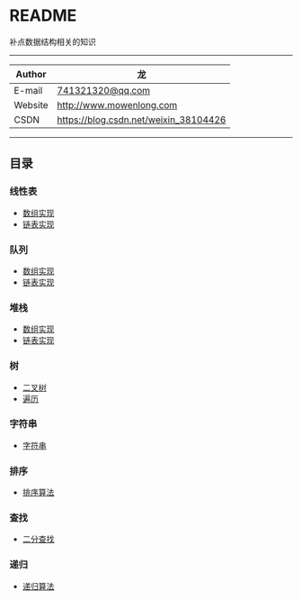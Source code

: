 README
===========================
补点数据结构相关的知识  

****
	
|Author|龙|
|---|---
|E-mail|741321320@qq.com
|Website|http://www.mowenlong.com
|CSDN|https://blog.csdn.net/weixin_38104426


****
## 目录
### 线性表
* [数组实现](/src/SeqList.java)
* [链表实现](/src/LinList.java)
### 队列
* [数组实现](/src/com/mo/queue/SeqQueue.java)
* [链表实现 ](/src/com/mo/queue/LinQueue.java)
### 堆栈
* [数组实现](/src/com/mo/stack/SeqStack.java)
* [链表实现](/src/com/mo/stack/LinStack.java)
### 树
* [二叉树](/src/com/mo/bitTree/BitTreeNode.java)
* [遍历](/src/com/mo/bitTree/Traverse.java)
### 字符串
* [字符串](/src/com/mo/string/MyString.java)
### 排序
* [排序算法](/src/com/mo/sort/Sort.java)
### 查找
* [二分查找](/src/com/mo/seach/Seach.java)
### 递归
* [递归算法](/src/com/mo/recursion/A.java)

